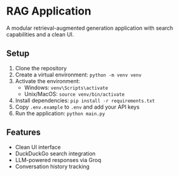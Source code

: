 # RAG Application

A modular retrieval-augmented generation application with search capabilities and a clean UI.

## Setup

1. Clone the repository
2. Create a virtual environment: `python -m venv venv`
3. Activate the environment:
   - Windows: `venv\Scripts\activate`
   - Unix/MacOS: `source venv/bin/activate`
4. Install dependencies: `pip install -r requirements.txt`
5. Copy `.env.example` to `.env` and add your API keys
6. Run the application: `python main.py`

## Features

- Clean UI interface
- DuckDuckGo search integration
- LLM-powered responses via Groq
- Conversation history tracking